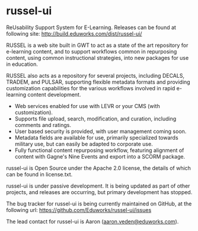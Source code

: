 russel-ui
=========

ReUsability Support System for E-Learning. Releases can be found at following site: http://build.eduworks.com/dist/russel-ui/

RUSSEL is a web site built in GWT to act as a state of the art repository for e-learning content, and to support workflows common in repurposing content, using common instructional strategies, into new packages for use in education.

RUSSEL also acts as a repository for several projects, including DECALS, TRADEM, and PULSAR, supporting flexible metadata formats and providing customization capabilities for the various workflows involved in rapid e-learning content development.

* Web services enabled for use with LEVR or your CMS (with customization).
* Supports file upload, search, modification, and curation, including comments and ratings.
* User based security is provided, with user management coming soon.
* Metadata fields are available for use, primarily specialized towards military use, but can easily be adapted to corporate use.
* Fully functional content repurposing workflow, featuring alignment of content with Gagne's Nine Events and export into a SCORM package.

russel-ui is Open Source under the Apache 2.0 license, the details of which can be found in license.txt.

russel-ui is under passive development. It is being updated as part of other projects, and releases are occurring, but primary development has stopped.

The bug tracker for russel-ui is being currently maintained on GitHub, at the following url: https://github.com/Eduworks/russel-ui/issues

The lead contact for russel-ui is Aaron (aaron.veden@eduworks.com).

